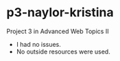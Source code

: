 # p3-naylor-kristina
Project 3 in Advanced Web Topics II
- I had no issues.
- No outside resources were used.
